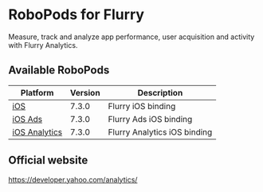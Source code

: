 # RoboPods for Flurry

Measure, track and analyze app performance, user acquisition and activity with Flurry Analytics.

## Available RoboPods

| Platform                        | Version | Description                  |
|---------------------------------|---------|------------------------------|
| [iOS](ios/)                     | 7.3.0   | Flurry iOS binding           |
| [iOS Ads](ios-ads/)             | 7.3.0   | Flurry Ads iOS binding       |
| [iOS Analytics](ios-analytics/) | 7.3.0   | Flurry Analytics iOS binding |

## Official website

https://developer.yahoo.com/analytics/